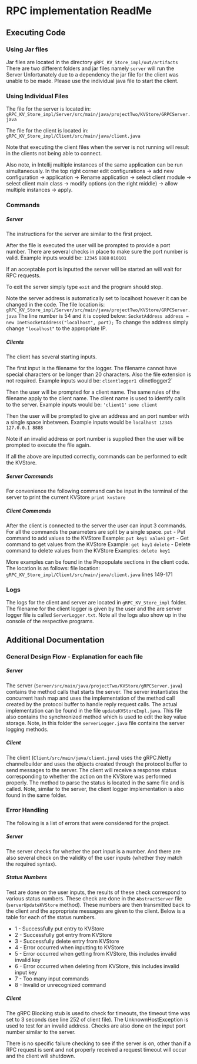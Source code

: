 # RPC implementation ReadMe

## Executing Code
### Using Jar files
Jar files are located in the directory 
`gRPC_KV_Store_impl/out/artifacts`
There are two different folders and jar files namely
`server` will run the Server
Unfortunately due to a dependency the jar file for the client was unable to be made. Please use the individual java file to start the client.

### Using Individual Files
The file for the server is located in: `gRPC_KV_Store_impl/Server/src/main/java/projectTwo/KVStore/GRPCServer.java`

The file for the client is located in: 
`gRPC_KV_Store_impl/Client/src/main/java/client.java`

Note that executing the client files when the server is not running will result in the clients not being able to connect.

Also note, in Intellij multiple instances of the same application can be run simultaneously.
In the top right corner edit configurations -> add new configuration -> application -> Rename application -> select client module -> select client main class -> modify options (on the right middle) -> allow multiple instances -> apply.
### Commands

##### Server
The instructions for the server are similar to the first project.

After the file is executed the user will be prompted to provide a port number. There are several checks in place to make sure the port number is valid.
Example inputs would be:
`12345`
`8888`
`010101`

If an acceptable port is inputted the server will be started an will wait for RPC requests.

To exit the server simply type `exit` and the program should stop.

Note the server address is automatically set to localhost however it can be changed in the code. 
The file location is: 
`gRPC_KV_Store_impl/Server/src/main/java/projectTwo/KVStore/GRPCServer.java`
The line number is 54 and it is copied below:
`SocketAddress address = new InetSocketAddress("localhost", port);`
To change the address simply change `"localhost"` to the appropriate IP.
##### Clients
The client has several starting inputs.

The first input is the filename for the logger. The filename cannot have special characters or be longer than 20 characters. Also the file extension is not required.
Example inputs would be: 
`clientlogger1
`clinetlogger2`

Then the user will be prompted for a client name. The same rules of the filename apply to the client name. The client name is used to identify calls to the server.
Example inputs would be:
`'client1'`
`some client`

Then the user will be prompted to give an address and an port number with a single space inbetween.
Example inputs would be
`localhost 12345`
`127.0.0.1 8888`

Note if an invalid address or port number is supplied then the user will be prompted to execute the file again.

If all the above are inputted correctly, commands can be performed to edit the KVStore.
##### Server Commands
For convenience the following command can be input in the terminal of the server to print the current KVStore
`print kvstore`
##### Client Commands
After the client is connected to the server the user can input 3 commands. For all the commands the parameters are split by a single space.
`put` - Put command to add values to the KVStore
	Example:
		`put key1 value1`
`get` - Get command to get values from the KVStore
	Example:
		`get key1`
`delete` - Delete command to delete values from the KVStore
	Examples:
		`delete key1`

More examples can be found in the Prepopulate sections in the client code. The location is as follows:
file location: `gRPC_KV_Store_impl/Client/src/main/java/client.java`
lines 149-171
### Logs
The logs for the client and server are located in `gRPC_KV_Store_impl` folder. The filename for the client logger is given by the user and the are server logger file is called `ServerLogger.txt`. Note all the logs also show up in the console of the respective programs.

## Additional Documentation
### General Design Flow - Explanation for each file
##### Server
The server (`Server/src/main/java/projectTwo/KVStore/gRPCServer.java`) contains the method calls that starts the server. The server instantiates the concurrent hash map and uses the implementation of the method call created by the protocol buffer to handle reply request calls. The actual implementation can be found in the file `updateKVStoreImpl.java`. This file also contains the synchronized method which is used to edit the key value storage. Note, in this folder the `serverLogger.java` file contains the server logging methods.
##### Client
The client (`Client/src/main/java/client.java`) uses the gRPC.Netty channelbuilder and uses the objects created through the protocol buffer to send messages to the server. The client will receive a response status corresponding to whether the action on the KVStore was performed properly. The method to parse the status is located in the same file and is called. Note, similar to the server, the client logger implementation is also found in the same folder.

### Error Handling
The following is a list of errors that were considered for the project.
##### Server
The server checks for whether the port input is a number. And there are also several check on the validity of the user inputs (whether they match the required syntax).
##### Status Numbers
Test are done on the user inputs, the results of these check correspond to various status numbers. These check are done in the `AbstractServer` file (`serverUpdateKVStore` method). These numbers are then transmitted back to the client and the appropriate messages are given to the client. Below is a table for each of the status numbers.
- 1 - Successfully put entry to KVStore
- 2 - Successfully got entry from KVStore
- 3 - Successfully delete entry from KVStore
- 4 - Error occurred when inputting to KVStore
- 5 - Error occurred when getting from KVStore, this includes invalid invalid key
- 6 - Error occurred when deleting from KVStore, this includes invalid input key
- 7 - Too many input commands
- 8 - Invalid or unrecognized command

##### Client
The gRPC Blocking stub is used to check for timeouts, the timeout time was set to 3 seconds (see line 252 of client file). The UnknownHostException is used to test for an invalid address. Checks are also done on the input port number similar to the server. 

There is no specific failure checking to see if the server is on, other than if a RPC request is sent and not properly received a request timeout will occur and the client will shutdown.